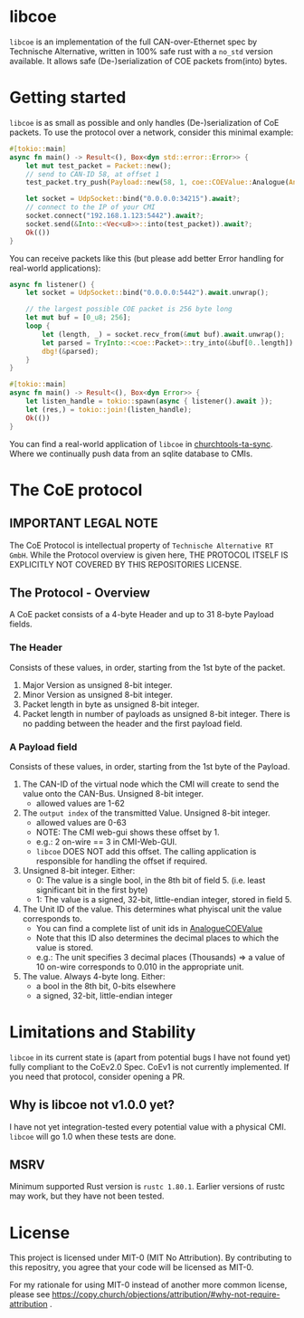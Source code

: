 # libcoe
`libcoe` is an implementation of the full CAN-over-Ethernet spec by Technische Alternative, written in 100% safe rust with a `no_std` version available.
It allows safe (De-)serialization of COE packets from(into) bytes.

# Getting started
`libcoe` is as small as possible and only handles (De-)serialization of CoE packets.
To use the protocol over a network, consider this minimal example:
```rust
#[tokio::main]
async fn main() -> Result<(), Box<dyn std::error::Error>> {
    let mut test_packet = Packet::new();
    // send to CAN-ID 58, at offset 1
    test_packet.try_push(Payload::new(58, 1, coe::COEValue::Analogue(AnalogueCOEValue::LiterPerPulse_Tens(123))))?;

    let socket = UdpSocket::bind("0.0.0.0:34215").await?;
    // connect to the IP of your CMI
    socket.connect("192.168.1.123:5442").await?;
    socket.send(&Into::<Vec<u8>>::into(test_packet)).await?;
    Ok(())
}
```

You can receive packets like this (but please add better Error handling for real-world applications):
```rust
async fn listener() {
    let socket = UdpSocket::bind("0.0.0.0:5442").await.unwrap();

    // the largest possible COE packet is 256 byte long
    let mut buf = [0_u8; 256];
    loop {
        let (length, _) = socket.recv_from(&mut buf).await.unwrap();
        let parsed = TryInto::<coe::Packet>::try_into(&buf[0..length]).unwrap();
        dbg!(&parsed);
    }
}

#[tokio::main]
async fn main() -> Result<(), Box<dyn Error>> {
    let listen_handle = tokio::spawn(async { listener().await });
    let (res,) = tokio::join!(listen_handle);
    Ok(())
}
```

You can find a real-world application of `libcoe` in [churchtools-ta-sync](https://github.com/curatorsigma/churchtools-ta-sync).
Where we continually push data from an sqlite database to CMIs.

# The CoE protocol
## IMPORTANT LEGAL NOTE
The CoE Protocol is intellectual property of `Technische Alternative RT GmbH`.
While the Protocol overview is given here, THE PROTOCOL ITSELF IS EXPLICITLY NOT COVERED BY THIS REPOSITORIES LICENSE.

## The Protocol - Overview
A CoE packet consists of a 4-byte Header and up to 31 8-byte Payload fields.
### The Header
Consists of these values, in order, starting from the 1st byte of the packet.
1. Major Version as unsigned 8-bit integer.
2. Minor Version as unsigned 8-bit integer.
3. Packet length in byte as unsigned 8-bit integer.
4. Packet length in number of payloads as unsigned 8-bit integer.
There is no padding between the header and the first payload field.
### A Payload field
Consists of these values, in order, starting from the 1st byte of the Payload.
1. The CAN-ID of the virtual node which the CMI will create to send the value onto the CAN-Bus. Unsigned 8-bit integer.
    - allowed values are 1-62
2. The `output index` of the transmitted Value. Unsigned 8-bit integer.
    - allowed values are 0-63
    - NOTE: The CMI web-gui shows these offset by 1.
    - e.g.: 2 on-wire == 3 in CMI-Web-GUI.
    - `libcoe` DOES NOT add this offset. The calling application is responsible for handling the offset if required.
3. Unsigned 8-bit integer. Either:
    - 0: The value is a single bool, in the 8th bit of field 5. (i.e. least significant bit in the first byte)
    - 1: The value is a signed, 32-bit, little-endian integer, stored in field 5.
4. The Unit ID of the value. This determines what phyiscal unit the value corresponds to.
    - You can find a complete list of unit ids in [AnalogueCOEValue](crate::AnalogueCOEValue)
    - Note that this ID also determines the decimal places to which the value is stored.
    - e.g.: The unit specifies 3 decimal places (Thousands) => a value of 10 on-wire corresponds to 0.010 in the appropriate unit.
5. The value. Always 4-byte long. Either:
    - a bool in the 8th bit, 0-bits elsewhere
    - a signed, 32-bit, little-endian integer

# Limitations and Stability
`libcoe` in its current state is (apart from potential bugs I have not found yet) fully compliant to the CoEv2.0 Spec.
CoEv1 is not currently implemented. If you need that protocol, consider opening a PR.

## Why is libcoe not v1.0.0 yet?
I have not yet integration-tested every potential value with a physical CMI. `libcoe` will go 1.0 when these tests are done.

## MSRV
Minimum supported Rust version is `rustc 1.80.1`. Earlier versions of rustc may work, but they have not been tested.

# License
This project is licensed under MIT-0 (MIT No Attribution).
By contributing to this repositry, you agree that your code will be licensed as MIT-0.

For my rationale for using MIT-0 instead of another more common license, please see
https://copy.church/objections/attribution/#why-not-require-attribution .

